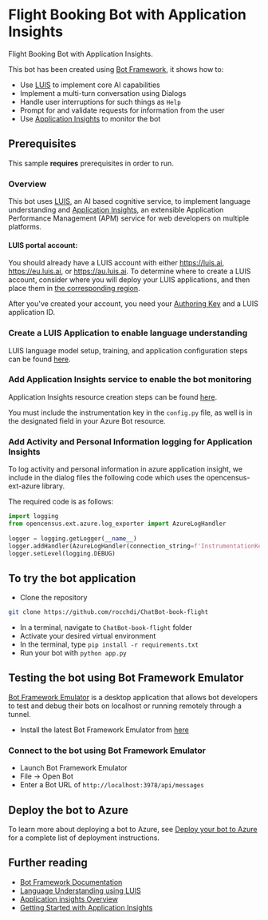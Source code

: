 # Flight Booking Bot with Application Insights

Flight Booking Bot with Application Insights.

This bot has been created using [Bot Framework](https://dev.botframework.com), it shows how to:

- Use [LUIS](https://www.luis.ai) to implement core AI capabilities
- Implement a multi-turn conversation using Dialogs
- Handle user interruptions for such things as `Help`
- Prompt for and validate requests for information from the user
- Use [Application Insights](https://docs.microsoft.com/azure/azure-monitor/app/cloudservices) to monitor the bot

## Prerequisites

This sample **requires** prerequisites in order to run.

### Overview

This bot uses [LUIS](https://www.luis.ai), an AI based cognitive service, to implement language understanding
and [Application Insights](https://docs.microsoft.com/azure/azure-monitor/app/cloudservices), an extensible Application Performance Management (APM) service for web developers on multiple platforms.


#### LUIS portal account:

You should already have a LUIS account with either https://luis.ai, https://eu.luis.ai, or https://au.luis.ai. To determine where to create a LUIS account, consider where you will deploy your LUIS applications, and then place them in [the corresponding region][LUIS-Authoring-Regions].

After you've created your account, you need your [Authoring Key][LUIS-AKey] and a LUIS application ID.

  [LUIS-Authoring-Regions]: https://docs.microsoft.com/azure/cognitive-services/luis/luis-reference-regions#luis-authoring-regions]
  [LUIS-AKey]: https://docs.microsoft.com/azure/cognitive-services/luis/luis-concept-keys#authoring-key


### Create a LUIS Application to enable language understanding

LUIS language model setup, training, and application configuration steps can be found [here](https://docs.microsoft.com/azure/bot-service/bot-builder-howto-v4-luis?view=azure-bot-service-4.0&tabs=cs).


### Add Application Insights service to enable the bot monitoring

Application Insights resource creation steps can be found [here](https://docs.microsoft.com/azure/azure-monitor/app/create-new-resource).

You must include the instrumentation key in the `config.py` file, as well is in the designated field in your Azure Bot resource.

### Add Activity and Personal Information logging for Application Insights
To log activity and personal information in azure application insight, we include in the dialog files the following code which uses the opencensus-ext-azure library.

The required code is as follows:
```python
import logging
from opencensus.ext.azure.log_exporter import AzureLogHandler
 
logger = logging.getLogger(__name__)
logger.addHandler(AzureLogHandler(connection_string=f'InstrumentationKey={CONFIG.INSIGHT_INSTRUMENT_KEY}'))
logger.setLevel(logging.DEBUG)
```

## To try the bot application

- Clone the repository
```bash
git clone https://github.com/rocchdi/ChatBot-book-flight
```
- In a terminal, navigate to `ChatBot-book-flight` folder
- Activate your desired virtual environment
- In the terminal, type `pip install -r requirements.txt`
- Run your bot with `python app.py`

## Testing the bot using Bot Framework Emulator

[Bot Framework Emulator](https://github.com/microsoft/botframework-emulator) is a desktop application that allows bot developers to test and debug their bots on localhost or running remotely through a tunnel.

- Install the latest Bot Framework Emulator from [here](https://github.com/Microsoft/BotFramework-Emulator/releases)

### Connect to the bot using Bot Framework Emulator

- Launch Bot Framework Emulator
- File -> Open Bot
- Enter a Bot URL of `http://localhost:3978/api/messages`

## Deploy the bot to Azure

To learn more about deploying a bot to Azure, see [Deploy your bot to Azure](https://aka.ms/azuredeployment) for a complete list of deployment instructions.

## Further reading

- [Bot Framework Documentation](https://docs.botframework.com)
- [Language Understanding using LUIS](https://docs.microsoft.com/en-us/azure/cognitive-services/luis/)
- [Application insights Overview](https://docs.microsoft.com/azure/azure-monitor/app/app-insights-overview)
- [Getting Started with Application Insights](https://github.com/Microsoft/ApplicationInsights-aspnetcore/wiki/Getting-Started-with-Application-Insights-for-ASP.NET-Core)
